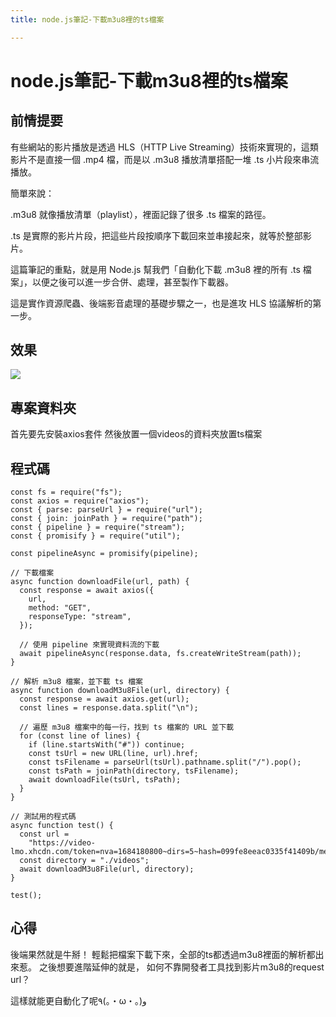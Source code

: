 ```yaml
---
title: node.js筆記-下載m3u8裡的ts檔案

---
```


# node.js筆記-下載m3u8裡的ts檔案

## 前情提要

有些網站的影片播放是透過 HLS（HTTP Live Streaming）技術來實現的，這類影片不是直接一個 .mp4 檔，而是以 .m3u8 播放清單搭配一堆 .ts 小片段來串流播放。

簡單來說：

.m3u8 就像播放清單（playlist），裡面記錄了很多 .ts 檔案的路徑。

.ts 是實際的影片片段，把這些片段按順序下載回來並串接起來，就等於整部影片。

這篇筆記的重點，就是用 Node.js 幫我們「自動化下載 .m3u8 裡的所有 .ts 檔案」，以便之後可以進一步合併、處理，甚至製作下載器。

這是實作資源爬蟲、後端影音處理的基礎步驟之一，也是進攻 HLS 協議解析的第一步。

## 效果
![](https://hackmd.io/_uploads/r1BjWgxBn.png)



## 專案資料夾

首先要先安裝axios套件
然後放置一個videos的資料夾放置ts檔案

## 程式碼

```
const fs = require("fs");
const axios = require("axios");
const { parse: parseUrl } = require("url");
const { join: joinPath } = require("path");
const { pipeline } = require("stream");
const { promisify } = require("util");

const pipelineAsync = promisify(pipeline);

// 下載檔案
async function downloadFile(url, path) {
  const response = await axios({
    url,
    method: "GET",
    responseType: "stream",
  });

  // 使用 pipeline 來實現資料流的下載
  await pipelineAsync(response.data, fs.createWriteStream(path));
}

// 解析 m3u8 檔案，並下載 ts 檔案
async function downloadM3u8File(url, directory) {
  const response = await axios.get(url);
  const lines = response.data.split("\n");

  // 遍歷 m3u8 檔案中的每一行，找到 ts 檔案的 URL 並下載
  for (const line of lines) {
    if (line.startsWith("#")) continue;
    const tsUrl = new URL(line, url).href;
    const tsFilename = parseUrl(tsUrl).pathname.split("/").pop();
    const tsPath = joinPath(directory, tsFilename);
    await downloadFile(tsUrl, tsPath);
  }
}

// 測試用的程式碼
async function test() {
  const url =
    "https://video-lmo.xhcdn.com/token=nva=1684180800~dirs=5~hash=099fe8eeac0335f41409b/media=hls4/multi=256x144:144p,426x240:240p,854x480:480p,1280x720:720p/013/215/124/720p.h264.mp4.m3u8";
  const directory = "./videos";
  await downloadM3u8File(url, directory);
}

test();

```


## 心得

後端果然就是牛掰！
輕鬆把檔案下載下來，全部的ts都透過m3u8裡面的解析都出來惹。
之後想要進階延伸的就是，
如何不靠開發者工具找到影片m3u8的request url？

這樣就能更自動化了呢٩(｡・ω・｡)و